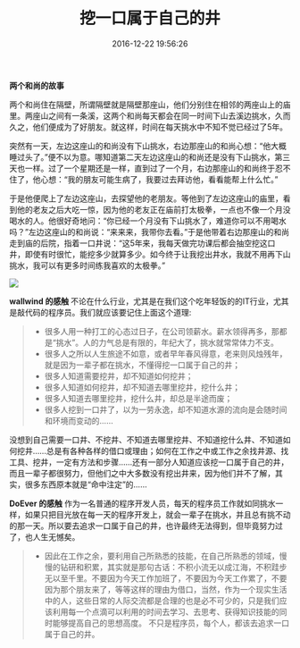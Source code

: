 ﻿---
title: 挖一口属于自己的井
date: 2016-12-22 19:56:26
tags: 
   - 职场故事
---
**两个和尚的故事**

两个和尚住在隔壁，所谓隔壁就是隔壁那座山，他们分别住在相邻的两座山上的庙里。两座山之间有一条溪，这两个和尚每天都会在同一时间下山去溪边挑水，久而久之，他们便成为了好朋友。就这样，时间在每天挑水中不知不觉已经过了5年。
<!-- more -->
突然有一天，左边这座山的和尚没有下山挑水，右边那座山的和尚心想：“他大概睡过头了。”便不以为意。哪知道第二天左边这座山的和尚还是没有下山挑水，第三天也一样。过了一个星期还是一样，直到过了一个月，右边那座山的和尚终于忍不住了，他心想：“我的朋友可能生病了，我要过去拜访他，看看能帮上什么忙。”

于是他便爬上了左边这座山，去探望他的老朋友。等他到了左边这座山的庙里，看到他的老友之后大吃一惊，因为他的老友正在庙前打太极拳，一点也不像一个月没喝水的人。他很好奇地问：“你已经一个月没有下山挑水了，难道你可以不用喝水吗？”左边这座山的和尚说：“来来来，我带你去看。”于是他带着右边那座山的和尚走到庙的后院，指着一口井说：“这5年来，我每天做完功课后都会抽空挖这口井，即使有时很忙，能挖多少就算多少。如今终于让我挖出井水，我就不用再下山挑水，我可以有更多时间练我喜欢的太极拳。”

  ![](http://i.imgur.com/RAN8WjW.jpg)

**wallwind 的感触**
不论在什么行业，尤其是在我们这个吃年轻饭的的IT行业，尤其是敲代码的程序员。我们就应该要记住上面这个道理:
> * 很多人用一种打工的心态过日子，在公司领薪水。薪水领得再多，那都是“挑水”。人的力气总是有限的，年纪大了，挑水就常常体力不支。
> * 很多人之所以人生旅途不如意，或者早年春风得意，老来则风烛残年，就是因为一辈子都在挑水，不懂得挖一口属于自己的井；
> * 很多人知道需要挖井，却不知道如何挖井；
> * 很多人知道如何挖井，却不知道去哪里挖井，挖什么井；
> * 很多人知道去哪里挖井，挖什么井，却总是半途而废；
> * 很多人挖到一口井了，以为一劳永逸，却不知道水源的流向是会随时间和环境而变动的……

没想到自己需要一口井、不挖井、不知道去哪里挖井、不知道挖什么井、不知道如何挖井……总是有各种各样的借口或理由；如何在工作之中或工作之余找井源、找工具、挖井，一定有方法和步骤……还有一部分人知道应该挖一口属于自己的井，而且一辈子都很努力，但他们之中大多数没有挖出井来，因为他们并不了解，其实，很多东西原本就是“命中注定”的……

**DoEver 的感触**
作为一名普通的程序开发人员，每天的程序员工作就如同挑水一样，如果只把目光放在每一天的程序开发上，就会一辈子在挑水，并且总有挑不动的那一天。所以要去追求一口属于自己的井，也许最终无法得到，但毕竟努力过了，也人生无憾矣。
> * 因此在工作之余，要利用自己所熟悉的技能，在自己所熟悉的领域，慢慢的钻研和积累，其实就是那句古话：不积小流无以成江海，不积跬步无以至千里。不要因为今天工作加班了，不要因为今天工作累了，不要因为那个朋友来了，等等这样的理由为借口，当然，作为一个现实生活中的人，这些日常的人际交流都是合理的也是必不可少的，只是我们应该利用每一个点滴可以利用的时间去学习、去思考、获得知识技能的同时能够提高自己的思想高度。
不只是程序员，每个人，都该去追求一口属于自己的井。


